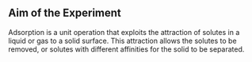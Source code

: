 ## Aim of the Experiment

Adsorption is a unit operation that exploits the attraction of solutes in a liquid or gas to a solid surface. This attraction allows the solutes to be removed, or solutes with different affinities for the solid to be separated.
